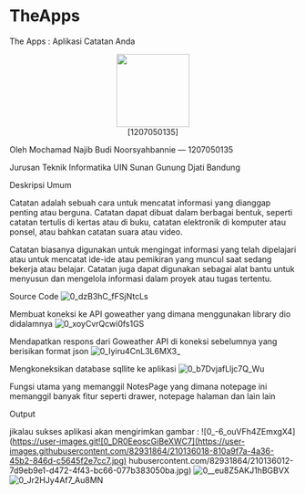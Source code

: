 # TheApps
The Apps : Aplikasi Catatan Anda
<div align='center'>

<img src="[![WhatsApp Image 2022-05-29 at 22 38 17](https://user-images.githubusercontent.com/82931864/210136117-1e238774-5232-4ffb-93b3-88880113671d.jpeg)
  <br> [Teknik Informatika](http://if.uinsgd.ac.id/) [UIN Sunan Gunung Djati Bandung](https://uinsgd.ac.id/) " width="128"/>
<br>
[1207050135]
</div>


Oleh Mochamad Najib Budi Noorsyahbannie — 1207050135

Jurusan Teknik Informatika UIN Sunan Gunung Djati Bandung

Deskripsi Umum

Catatan adalah sebuah cara untuk mencatat informasi yang dianggap penting atau berguna. Catatan dapat dibuat dalam berbagai bentuk, seperti catatan tertulis di kertas atau di buku, catatan elektronik di komputer atau ponsel, atau bahkan catatan suara atau video.

Catatan biasanya digunakan untuk mengingat informasi yang telah dipelajari atau untuk mencatat ide-ide atau pemikiran yang muncul saat sedang bekerja atau belajar. Catatan juga dapat digunakan sebagai alat bantu untuk menyusun dan mengelola informasi dalam proyek atau tugas tertentu.

Source Code
![0_dzB3hC_fFSjNtcLs](https://user-images.githubusercontent.com/82931864/210135994-b7773b59-bc57-4a74-930e-12c289f49cb1.png)


Membuat koneksi ke API goweather yang dimana menggunakan library dio didalamnya
![0_xoyCvrQcwi0fs1GS](https://user-images.githubusercontent.com/82931864/210135996-b5800fc8-df5b-452e-b7eb-2465b5294cd6.png)


Mendapatkan respons dari Goweather API di koneksi sebelumnya yang berisikan format json
![0_Iyiru4CnL3L6MX3_](https://user-images.githubusercontent.com/82931864/210136000-79a0e543-50f2-468f-afea-de7fa7e3cff3.png)


Mengkoneksikan database sqllite ke aplikasi
![0_b7DvjafLljc7Q_Wu](https://user-images.githubusercontent.com/82931864/210136010-19057446-b7ed-4c6a-b580-d1d2466c1164.png)


Fungsi utama yang memanggil NotesPage yang dimana notepage ini memanggil banyak fitur seperti drawer, notepage halaman dan lain lain

Output

jikalau sukses aplikasi akan mengirimkan gambar :
![0_-6_ouVFh4ZEmxgX4](https://user-images.git![0_DR0EeoscGiBeXWC7](https://user-images.githubusercontent.com/82931864/210136018-810a9f7a-4a36-45b2-846d-c5645f2e7cc7.jpg)
hubusercontent.com/82931864/210136012-7d9eb9e1-d472-4f43-bc66-077b383050ba.jpg)
![0__eu8Z5AKJ1hBGBVX](https://user-images.githubusercontent.com/82931864/210136020-52167351-88fe-4bbb-8da6-99cb5dc9800f.jpg)
![0_Jr2HJy4Af7_Au8MN](https://user-images.githubusercontent.com/82931864/210136041-7151d9cd-e812-4c23-bb53-423a9ba34fb7.jpg)







